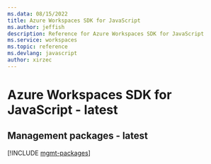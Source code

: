 ```yaml
---
ms.data: 08/15/2022
title: Azure Workspaces SDK for JavaScript
ms.author: jeffish
description: Reference for Azure Workspaces SDK for JavaScript
ms.service: workspaces
ms.topic: reference
ms.devlang: javascript
author: xirzec
---
```

# Azure Workspaces SDK for JavaScript - latest

## Management packages - latest
[!INCLUDE [mgmt-packages](workspaces-mgmt-index.md)]